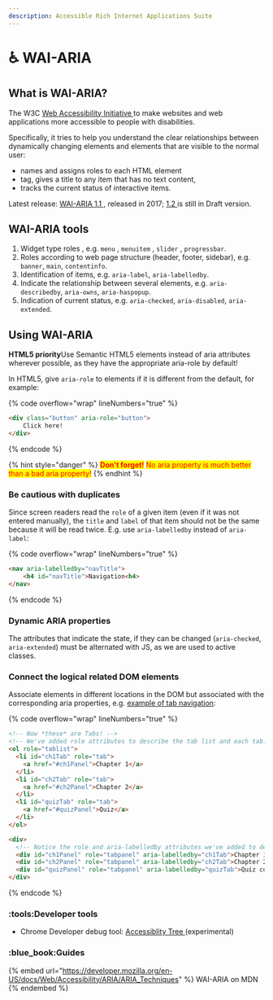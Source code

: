 ```yaml
---
description: Accessible Rich Internet Applications Suite
---
```


# ♿ WAI-ARIA

## **What is WAI-ARIA?**

The W3C [Web Accessibility Initiative ](https://www.w3.org/WAI/)to make websites and web applications more accessible to people with disabilities.

Specifically, it tries to help you understand the clear relationships between dynamically changing elements and elements that are visible to the normal user:

* names and assigns roles to each HTML element
* tag, gives a title to any item that has no text content,
* tracks the current status of interactive items.

Latest release: [WAI-ARIA 1.1 ](https://www.w3.org/TR/wai-aria-1.1/), released in 2017; [1.2 ](https://www.w3.org/TR/wai-aria-1.2/)is still in Draft version.

## **WAI-ARIA tools**

1. Widget type roles , e.g. `menu` , `menuitem` , `slider` , `progressbar`.
2. Roles according to web page structure (header, footer, sidebar), e.g. `banner`, `main`, `contentinfo`.
3. Identification of items, e.g. `aria-label`, `aria-labelledby`.
4. Indicate the relationship between several elements, e.g. `aria-describedby`, `aria-owns`, `aria-haspopup`.
5. Indication of current status, e.g. `aria-checked`, `aria-disabled`, `aria-extended`.

## **Using WAI-ARIA**

**HTML5 priority**Use Semantic HTML5 elements instead of aria attributes wherever possible, as they have the appropriate aria-role by default!

In HTML5, give `aria-role` to elements if it is different from the default, for example:

{% code overflow="wrap" lineNumbers="true" %}
```html
<div class="button" aria-role="button">
    Click here!
</div>
```
{% endcode %}

{% hint style="danger" %}
<mark style="color:red;">**Don't forget!**</mark> <mark style="color:red;"></mark><mark style="color:red;">No aria property is much better than a bad aria property!</mark>
{% endhint %}

### Be cautious with duplicates &#x20;

Since screen readers read the `role` of a given item (even if it was not entered manually), the `title` and `label` of that item should not be the same because it will be read twice. E.g. use `aria-labelledby` instead of `aria-label`:

{% code overflow="wrap" lineNumbers="true" %}
```html
<nav aria-labelledby="navTitle">
    <h4 id="navTitle">Navigation<h4>
</nav>
```
{% endcode %}

### Dynamic ARIA properties

The attributes that indicate the state, if they can be changed (`aria-checked`, `aria-extended`) must be alternated with JS, as we are used to active classes.

### Connect the logical related DOM elements

Associate elements in different locations in the DOM but associated with the corresponding aria properties, e.g. [example of tab navigation](https://developer.mozilla.org/en-US/docs/Web/Accessibility/An\_overview\_of\_accessible\_web\_applications\_and\_widgets):&#x20;

{% code overflow="wrap" lineNumbers="true" %}
```html
<!-- Now *these* are Tabs! -->
<!-- We've added role attributes to describe the tab list and each tab. -->
<ol role="tablist">
  <li id="ch1Tab" role="tab">
    <a href="#ch1Panel">Chapter 1</a>
  </li>
  <li id="ch2Tab" role="tab">
    <a href="#ch2Panel">Chapter 2</a>
  </li>
  <li id="quizTab" role="tab">
    <a href="#quizPanel">Quiz</a>
  </li>
</ol>

<div>
  <!-- Notice the role and aria-labelledby attributes we've added to describe these panels. -->
  <div id="ch1Panel" role="tabpanel" aria-labelledby="ch1Tab">Chapter 1 content goes here</div>
  <div id="ch2Panel" role="tabpanel" aria-labelledby="ch2Tab">Chapter 2 content goes here</div>
  <div id="quizPanel" role="tabpanel" aria-labelledby="quizTab">Quiz content goes here</div>
</div>
```
{% endcode %}

### :tools:Developer tools

* Chrome Developer debug tool: [Accessiblity Tree ](https://developer.chrome.com/blog/new-in-devtools-90/?utm\_source=devtools#accesibility-tree)(experimental)

### :blue\_book:Guides

{% embed url="https://developer.mozilla.org/en-US/docs/Web/Accessibility/ARIA/ARIA_Techniques" %}
WAI-ARIA on MDN
{% endembed %}
